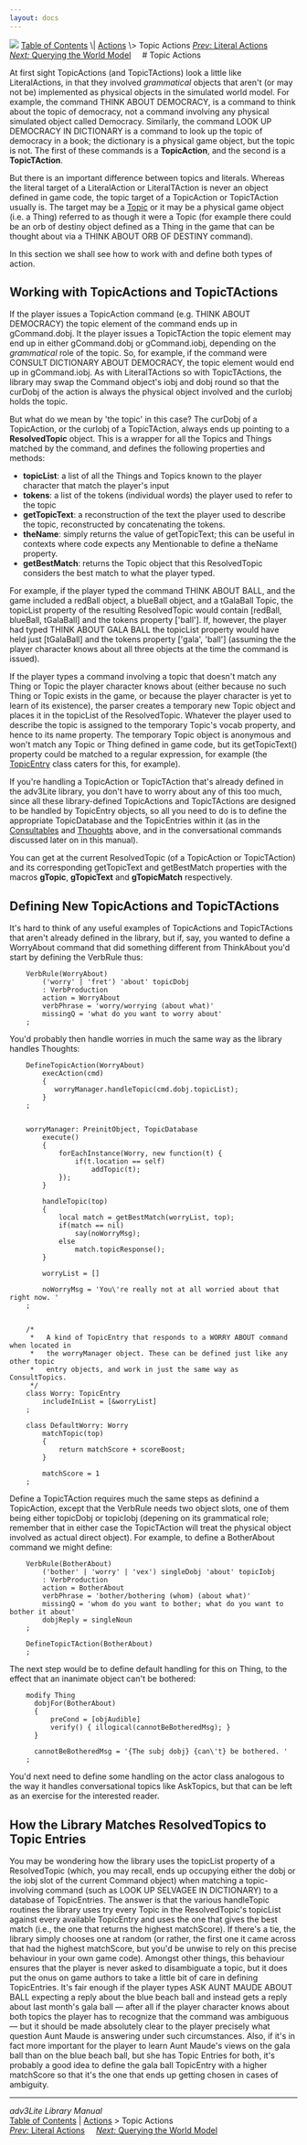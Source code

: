 ```yaml
---
layout: docs
---
```



<img src="topbar.jpg" data-border="0" />
<a href="toc.html" class="nav">Table of Contents</a> \|
<a href="action.html" class="nav">Actions</a> \> Topic Actions  
<span class="navnp"><a href="literalact.html" class="nav"><em>Prev:</em> Literal Actions</a>
    <a href="query.html" class="nav"><em>Next:</em> Querying the World
Model</a>     </span>
# Topic Actions

At first sight TopicActions (and TopicTActions) look a little like
LiteralActions, in that they involved *grammatical* objects that aren't
(or may not be) implemented as physical objects in the simulated world
model. For example, the command THINK ABOUT DEMOCRACY, is a command to
think about the topic of democracy, not a command involving any physical
simulated object called Democracy. Similarly, the command LOOK UP
DEMOCRACY IN DICTIONARY is a command to look up the topic of democracy
in a book; the dictionary is a physical game object, but the topic is
not. The first of these commands is a **TopicAction**, and the second is
a **TopicTAction**.

But there is an important difference between topics and literals.
Whereas the literal target of a LiteralAction or LiteralTAction is never
an object defined in game code, the topic target of a TopicAction or
TopicTAction usually is. The target may be a [Topic](topic.html) or it
may be a physical game object (i.e. a Thing) referred to as though it
were a Topic (for example there could be an orb of destiny object
defined as a Thing in the game that can be thought about via a THINK
ABOUT ORB OF DESTINY command).

In this section we shall see how to work with and define both types of
action.

<span id="working"></span>

## Working with TopicActions and TopicTActions

If the player issues a TopicAction command (e.g. THINK ABOUT DEMOCRACY)
the topic element of the command ends up in gCommand.dobj. It the player
issues a TopicTAction the topic element may end up in either
gCommand.dobj or gCommand.iobj, depending on the *grammatical* role of
the topic. So, for example, if the command were CONSULT DICTIONARY ABOUT
DEMOCRACY, the topic element would end up in gCommand.iobj. As with
LiteralTActions so with TopicTActions, the library may swap the Command
object's iobj and dobj round so that the curDobj of the action is always
the physical object involved and the curIobj holds the topic.

<span id="resolvedtopic"></span>

But what do we mean by 'the topic' in this case? The curDobj of a
TopicAction, or the curIobj of a TopicTAction, always ends up pointing
to a **ResolvedTopic** object. This is a wrapper for all the Topics and
Things matched by the command, and defines the following properties and
methods:

- **topicList**: a list of all the Things and Topics known to the player
  character that match the player's input
- **tokens**: a list of the tokens (individual words) the player used to
  refer to the topic
- **getTopicText**: a reconstruction of the text the player used to
  describe the topic, reconstructed by concatenating the tokens.
- **theName**: simply returns the value of getTopicText; this can be
  useful in contexts where code expects any Mentionable to define a
  theName property.
- **getBestMatch**: returns the Topic object that this ResolvedTopic
  considers the best match to what the player typed.

For example, if the player typed the command THINK ABOUT BALL, and the
game included a redBall object, a blueBall object, and a tGalaBall
Topic, the topicList property of the resulting ResolvedTopic would
contain \[redBall, blueBall, tGalaBall\] and the tokens property
\['ball'\]. If, however, the player had typed THINK ABOUT GALA BALL the
topicList property would have held just \[tGalaBall\] and the tokens
property \['gala', 'ball'\] (assuming the the player character knows
about all three objects at the time the command is issued).

If the player types a command involving a topic that doesn't match any
Thing or Topic the player character knows about (either because no such
Thing or Topic exists in the game, or because the player character is
yet to learn of its existence), the parser creates a temporary new Topic
object and places it in the topicList of the ResolvedTopic. Whatever the
player used to describe the topic is assigned to the temporary Topic's
vocab property, and hence to its name property. The temporary Topic
object is anonymous and won't match any Topic or Thing defined in game
code, but its getTopicText() property could be matched to a regular
expression, for example (the [TopicEntry](topicentry.html) class caters
for this, for example).

If you're handling a TopicAction or TopicTAction that's already defined
in the adv3Lite library, you don't have to worry about any of this too
much, since all these library-defined TopicActions and TopicTActions are
designed to be handled by TopicEntry objects, so all you need to do is
to define the appropriate TopicDatabase and the TopicEntries within it
(as in the [Consultables](topicentry.html) and [Thoughts](thought.html)
above, and in the conversational commands discussed later on in this
manual).

You can get at the current ResolvedTopic (of a TopicAction or
TopicTAction) and its corresponding getTopicText and getBestMatch
properties with the macros **gTopic**, **gTopicText** and
**gTopicMatch** respectively.

  
<span id="defining"></span>

## Defining New TopicActions and TopicTActions

It's hard to think of any useful examples of TopicActions and
TopicTActions that aren't already defined in the library, but if, say,
you wanted to define a WorryAbout command that did something different
from ThinkAbout you'd start by defining the VerbRule thus:

```
    VerbRule(WorryAbout)
        ('worry' | 'fret') 'about' topicDobj
        : VerbProduction
        action = WorryAbout
        verbPhrase = 'worry/worrying (about what)'
        missingQ = 'what do you want to worry about'
    ;
```

You'd probably then handle worries in much the same way as the library
handles Thoughts:

```
    DefineTopicAction(WorryAbout)
        execAction(cmd)
        {
           worryManager.handleTopic(cmd.dobj.topicList);
        }
    ;


    worryManager: PreinitObject, TopicDatabase
        execute()
        {        
            forEachInstance(Worry, new function(t) {
                if(t.location == self)
                    addTopic(t);
            });
        }   
        
        handleTopic(top)
        {
            local match = getBestMatch(worryList, top);
            if(match == nil)
                say(noWorryMsg);
            else
                match.topicResponse();
        }
        
        worryList = []
        
        noWorryMsg = 'You\'re really not at all worried about that right now. '
    ;


    /* 
     *   A kind of TopicEntry that responds to a WORRY ABOUT command when located in
     *   the worryManager object. These can be defined just like any other topic
     *   entry objects, and work in just the same way as ConsultTopics.
     */
    class Worry: TopicEntry
        includeInList = [&worryList]
    ;

    class DefaultWorry: Worry
        matchTopic(top)
        {
            return matchScore + scoreBoost;
        }
        
        matchScore = 1
    ;
```

Define a TopicTAction requires much the same steps as definind a
TopicAction, except that the VerbRule needs two object slots, one of
them being either topicDobj or topicIobj (depening on its grammatical
role; remember that in either case the TopicTAction will treat the
physical object involved as actual direct object). For example, to
define a BotherAbout command we might define:

```
    VerbRule(BotherAbout)
        ('bother' | 'worry' | 'vex') singleDobj 'about' topicIobj
        : VerbProduction
        action = BotherAbout
        verbPhrase = 'bother/bothering (whom) (about what)'
        missingQ = 'whom do you want to bother; what do you want to bother it about'
        dobjReply = singleNoun
    ;  
      
    DefineTopicTAction(BotherAbout)
    ;
```

The next step would be to define default handling for this on Thing, to
the effect that an inanimate object can't be bothered:

```
    modify Thing
      dobjFor(BotherAbout)
      {
          preCond = [objAudible]
          verify() { illogical(cannotBeBotheredMsg); }
      }
      
      cannotBeBotheredMsg = '{The subj dobj} {can\'t} be bothered. '
    ;
```

You'd next need to define some handling on the actor class analogous to
the way it handles conversational topics like AskTopics, but that can be
left as an exercise for the interested reader.

  

## How the Library Matches ResolvedTopics to Topic Entries

You may be wondering how the library uses the topicList property of a
ResolvedTopic (which, you may recall, ends up occupying either the dobj
or the iobj slot of the current Command object) when matching a
topic-involving command (such as LOOK UP SELVAGEE IN DICTIONARY) to a
database of TopicEntries. The answer is that the various handleTopic
routines the library uses try every Topic in the ResolvedTopic's
topicList against every available TopicEntry and uses the one that gives
the best match (i.e., the one that returns the highest matchScore). If
there's a tie, the library simply chooses one at random (or rather, the
first one it came across that had the highest matchScore, but you'd be
unwise to rely on this precise behaviour in your own game code). Amongst
other things, this behaviour ensures that the player is never asked to
disambiguate a topic, but it does put the onus on game authors to take a
little bit of care in defining TopicEntries. It's fair enough if the
player types ASK AUNT MAUDE ABOUT BALL expecting a reply about the blue
beach ball and instead gets a reply about last month's gala ball — after
all if the player character knows about both topics the player has to
recognize that the command was ambiguous — but it should be made
absolutely clear to the player precisely what question Aunt Maude is
answering under such circumstances. Also, if it's in fact more important
for the player to learn Aunt Maude's views on the gala ball than on the
blue beach ball, but she has Topic Entries for both, it's probably a
good idea to define the gala ball TopicEntry with a higher matchScore so
that it's the one that ends up getting chosen in cases of ambiguity.



------------------------------------------------------------------------



*adv3Lite Library Manual*  
<a href="toc.html" class="nav">Table of Contents</a> \|
<a href="action.html" class="nav">Actions</a> \> Topic Actions  
<span class="navnp"><a href="literalact.html" class="nav"><em>Prev:</em> Literal Actions</a>
    <a href="query.html" class="nav"><em>Next:</em> Querying the World
Model</a>     </span>


